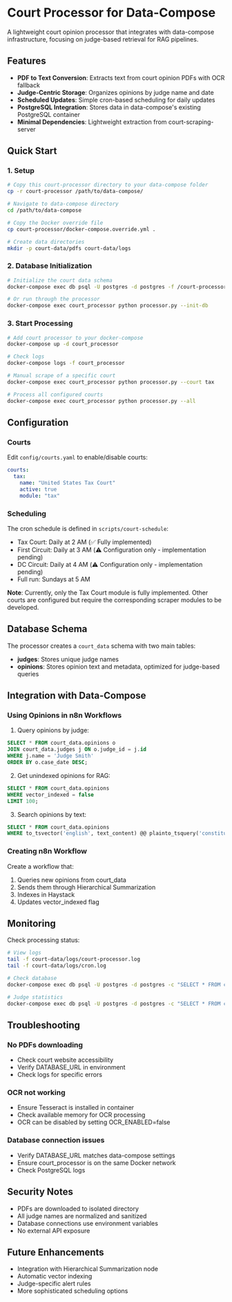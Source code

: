 # Court Processor for Data-Compose

A lightweight court opinion processor that integrates with data-compose infrastructure, focusing on judge-based retrieval for RAG pipelines.

## Features

- **PDF to Text Conversion**: Extracts text from court opinion PDFs with OCR fallback
- **Judge-Centric Storage**: Organizes opinions by judge name and date
- **Scheduled Updates**: Simple cron-based scheduling for daily updates
- **PostgreSQL Integration**: Stores data in data-compose's existing PostgreSQL container
- **Minimal Dependencies**: Lightweight extraction from court-scraping-server

## Quick Start

### 1. Setup

```bash
# Copy this court-processor directory to your data-compose folder
cp -r court-processor /path/to/data-compose/

# Navigate to data-compose directory
cd /path/to/data-compose

# Copy the Docker override file
cp court-processor/docker-compose.override.yml .

# Create data directories
mkdir -p court-data/pdfs court-data/logs
```

### 2. Database Initialization

```bash
# Initialize the court data schema
docker-compose exec db psql -U postgres -d postgres -f /court-processor/scripts/init_db.sql

# Or run through the processor
docker-compose exec court_processor python processor.py --init-db
```

### 3. Start Processing

```bash
# Add court processor to your docker-compose
docker-compose up -d court_processor

# Check logs
docker-compose logs -f court_processor

# Manual scrape of a specific court
docker-compose exec court_processor python processor.py --court tax

# Process all configured courts
docker-compose exec court_processor python processor.py --all
```

## Configuration

### Courts

Edit `config/courts.yaml` to enable/disable courts:

```yaml
courts:
  tax:
    name: "United States Tax Court"
    active: true
    module: "tax"
```

### Scheduling

The cron schedule is defined in `scripts/court-schedule`:
- Tax Court: Daily at 2 AM (✅ Fully implemented)
- First Circuit: Daily at 3 AM (⚠️ Configuration only - implementation pending)
- DC Circuit: Daily at 4 AM (⚠️ Configuration only - implementation pending)
- Full run: Sundays at 5 AM

**Note**: Currently, only the Tax Court module is fully implemented. Other courts are configured but require the corresponding scraper modules to be developed.

## Database Schema

The processor creates a `court_data` schema with two main tables:

- **judges**: Stores unique judge names
- **opinions**: Stores opinion text and metadata, optimized for judge-based queries

## Integration with Data-Compose

### Using Opinions in n8n Workflows

1. Query opinions by judge:
```sql
SELECT * FROM court_data.opinions o
JOIN court_data.judges j ON o.judge_id = j.id
WHERE j.name = 'Judge Smith'
ORDER BY o.case_date DESC;
```

2. Get unindexed opinions for RAG:
```sql
SELECT * FROM court_data.opinions
WHERE vector_indexed = false
LIMIT 100;
```

3. Search opinions by text:
```sql
SELECT * FROM court_data.opinions
WHERE to_tsvector('english', text_content) @@ plainto_tsquery('constitutional');
```

### Creating n8n Workflow

Create a workflow that:
1. Queries new opinions from court_data
2. Sends them through Hierarchical Summarization
3. Indexes in Haystack
4. Updates vector_indexed flag

## Monitoring

Check processing status:
```bash
# View logs
tail -f court-data/logs/court-processor.log
tail -f court-data/logs/cron.log

# Check database
docker-compose exec db psql -U postgres -d postgres -c "SELECT * FROM court_data.processing_log ORDER BY started_at DESC LIMIT 10;"

# Judge statistics
docker-compose exec db psql -U postgres -d postgres -c "SELECT * FROM court_data.judge_stats ORDER BY opinion_count DESC LIMIT 20;"
```

## Troubleshooting

### No PDFs downloading
- Check court website accessibility
- Verify DATABASE_URL in environment
- Check logs for specific errors

### OCR not working
- Ensure Tesseract is installed in container
- Check available memory for OCR processing
- OCR can be disabled by setting OCR_ENABLED=false

### Database connection issues
- Verify DATABASE_URL matches data-compose settings
- Ensure court_processor is on the same Docker network
- Check PostgreSQL logs

## Security Notes

- PDFs are downloaded to isolated directory
- All judge names are normalized and sanitized
- Database connections use environment variables
- No external API exposure

## Future Enhancements

- Integration with Hierarchical Summarization node
- Automatic vector indexing
- Judge-specific alert rules
- More sophisticated scheduling options